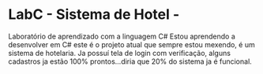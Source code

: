 # LabC - Sistema de Hotel -
Laboratório de aprendizado com a linguagem C#
Estou aprendendo a desenvolver em C# este é o projeto atual que sempre estou mexendo, é um sistema de hotelaria.
Ja possuí tela de login com verificação, alguns cadastros ja estão 100% prontos...diria que 20% do sistema ja é funcional.
